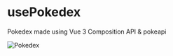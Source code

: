 # usePokedex

Pokedex made using Vue 3 Composition API & pokeapi

![Pokedex](https://github.com/dinogit/usePokedex/blob/main/public/pokedex.gif?raw=true 'Title')
